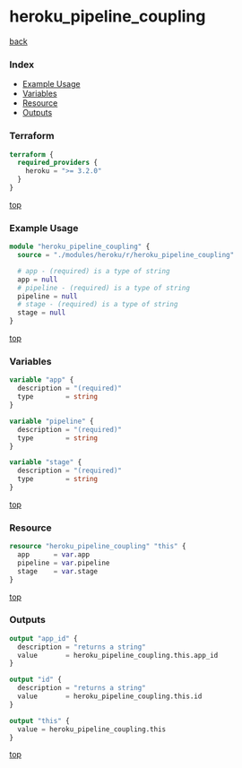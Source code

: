 # heroku_pipeline_coupling

[back](../heroku.md)

### Index

- [Example Usage](#example-usage)
- [Variables](#variables)
- [Resource](#resource)
- [Outputs](#outputs)

### Terraform

```terraform
terraform {
  required_providers {
    heroku = ">= 3.2.0"
  }
}
```

[top](#index)

### Example Usage

```terraform
module "heroku_pipeline_coupling" {
  source = "./modules/heroku/r/heroku_pipeline_coupling"

  # app - (required) is a type of string
  app = null
  # pipeline - (required) is a type of string
  pipeline = null
  # stage - (required) is a type of string
  stage = null
}
```

[top](#index)

### Variables

```terraform
variable "app" {
  description = "(required)"
  type        = string
}

variable "pipeline" {
  description = "(required)"
  type        = string
}

variable "stage" {
  description = "(required)"
  type        = string
}
```

[top](#index)

### Resource

```terraform
resource "heroku_pipeline_coupling" "this" {
  app      = var.app
  pipeline = var.pipeline
  stage    = var.stage
}
```

[top](#index)

### Outputs

```terraform
output "app_id" {
  description = "returns a string"
  value       = heroku_pipeline_coupling.this.app_id
}

output "id" {
  description = "returns a string"
  value       = heroku_pipeline_coupling.this.id
}

output "this" {
  value = heroku_pipeline_coupling.this
}
```

[top](#index)